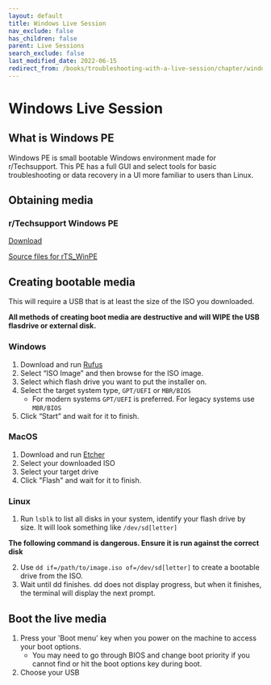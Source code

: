 ```yaml
---
layout: default
title: Windows Live Session
nav_exclude: false
has_children: false
parent: Live Sessions
search_exclude: false
last_modified_date: 2022-06-15
redirect_from: /books/troubleshooting-with-a-live-session/chapter/windows-pe
---
```

# Windows Live Session
## What is Windows PE

Windows PE is small bootable Windows environment made for r/Techsupport. This PE has a full GUI and select tools for basic troubleshooting or data recovery in a UI more familiar to users than Linux.

## Obtaining media
### r/Techsupport Windows PE

[Download](https://github.com/r-Techsupport/rTS_WinPe/releases/latest/download/rTS_WinPE.iso)

[Source files for rTS_WinPE](https://github.com/r-Techsupport/rTS_WinPe)

## Creating bootable media
This will require a USB that is at least the size of the ISO you downloaded.

**All methods of creating boot media are destructive and will WIPE the USB flasdrive or external disk.**

### Windows
1. Download and run [Rufus](https://rufus.ie/)
2. Select “ISO Image” and then browse for the ISO image.
3. Select which flash drive you want to put the installer on.
4. Select the target system type, `GPT/UEFI` or `MBR/BIOS` 
	* For modern systems `GPT/UEFI` is preferred. For legacy systems use `MBR/BIOS`
5. Click “Start” and wait for it to finish.

### MacOS
1. Download and run [Etcher](https://www.balena.io/etcher/)
2. Select your downloaded ISO
3. Select your target drive
4. Click "Flash" and wait for it to finish.

### Linux
1. Run `lsblk` to list all disks in your system, identify your flash drive by size. It will look something like `/dev/sd[letter]`

**The following command is dangerous. Ensure it is run against the correct disk**

2. Use `dd if=/path/to/image.iso of=/dev/sd[letter]` to create a bootable drive from the ISO.
3. Wait until dd finishes. dd does not display progress, but when it finishes, the terminal will display the next prompt.

## Boot the live media
1. Press your 'Boot menu' key when you power on the machine to access your boot options.
	* You may need to go through BIOS and change boot priority if you cannot find or hit the boot options key during boot.
2. Choose your USB
